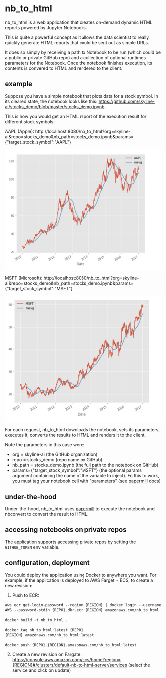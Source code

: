 # nb_to_html

nb_to_html is a web application that creates on-demand dynamic HTML reports powered by Jupyter Notebooks.

This is quite a powerful concept as it allows the data scientist to really quickly generate HTML reports that could be sent out as simple URLs.

It does so simply by receiving a path to Notebook to be run (which could be a public or private GitHub repo) and a collection of optional runtimes parameters for the Notebook. Once the notebook finishes execution, its contents is convered to HTML and rendered to the client.

## example

Suppose you have a simple notebook that plots data for a stock symbol. In its cleared state, the notebook looks like this: https://github.com/skyline-ai/stocks_demo/blob/master/stocks_demo.ipynb

This is how you would get an HTML report of the execution result for different stock symbols:

AAPL (Apple):
http://localhost:8080/nb_to_html?org=skyline-ai&repo=stocks_demo&nb_path=stocks_demo.ipynb&params={"target_stock_symbol":"AAPL"}

![Alt text](/img/AAPL.jpg?raw=true "AAPL")

MSFT (Microsoft):
http://localhost:8080/nb_to_html?org=skyline-ai&repo=stocks_demo&nb_path=stocks_demo.ipynb&params={"target_stock_symbol":"MSFT"}

![Alt text](/img/MSFT.jpg?raw=true "MSFT")

For each request, nb_to_html downloads the notebook, sets its parameters, executes it, converts the results to HTML and renders it to the client.

Note the parameters in this case were:
- org = skyline-ai (the GitHub organization)
- repo = stocks_demo (repo name on GitHub)
- nb_path = stocks_demo.ipynb (the full path to the notebook on GitHub)
- params={"target_stock_symbol":"MSFT"} (the optional params argument containing the name of the variable to inject). Fo this to work, you must tag your notebook cell with "parameters" (see [papermill](https://github.com/nteract/papermill) docs)

## under-the-hood

Under-the-hood, nb_to_html uses [papermill](https://github.com/nteract/papermill) to execute the notebook and nbconvert to convert the result to HTML.

## accessing notebooks on private repos

The application supports accessing private repos by setting the `GITHUB_TOKEN` env variable.

## configuration, deployment

You could deploy the application using Docker to anywhere you want. For example, if the application is deployed to AWS Farget + ECS, to create a new revision:
1. Push to ECR:
```
aws ecr get-login-password --region {REGION} | docker login --username AWS --password-stdin {REPO}.dkr.ecr.{REGION}.amazonaws.com/nb_to_html

docker build -t nb_to_html .

docker tag nb_to_html:latest {REPO}.{REGION}.amazonaws.com/nb_to_html:latest

docker push {REPO}.{REGION}.amazonaws.com/nb_to_html:latest
```

2. Create a new revision on Fargate:
https://console.aws.amazon.com/ecs/home?region={REGION}#/clusters/default-nb-to-html-server/services (select the service and click on update)

